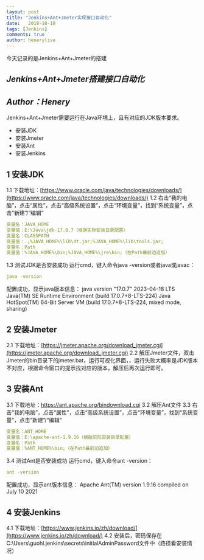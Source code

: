```yaml
---
layout: post
title: "Jenkins+Ant+Jmeter实现接口自动化"
date:   2018-10-10
tags: [Jenkins]
comments: true
author: henerylive
---
```


今天记录的是Jenkins+Ant+Jmeter的搭建

<!-- more -->

## _Jenkins+Ant+Jmeter搭建接口自动化_
## _Author：Henery_

Jenkins+Ant+Jmeter需要运行在Java环境上，且有对应的JDK版本要求。

- 安装JDK
- 安装Jmeter
- 安装Ant
- 安装Jenkins

## 1 安装JDK
1.1 下载地址：[https://www.oracle.com/java/technologies/downloads/](https://www.oracle.com/java/technologies/downloads/)
1.2 右击“我的电脑”，点击“属性”，点击“高级系统设置”，点击“环境变量”，找到“系统变量”，点击“新建”/“编辑”
```yml
变量名：JAVA_HOME
变量值：E:\Java\jdk-17.0.7（根据实际安装目录配置）
变量名：CLASSPATH
变量值：.;%JAVA_HOME%\lib\dt.jar;%JAVA_HOME%\lib\tools.jar; 
变量名：Path
变量值：%JAVA_HOME%\bin;%JAVA_HOME%\jre\bin;（在Path最前边追加）
```
1.3 测试JDK是否安装成功
运行cmd，键入命令java -version或者java或javac：
```yml
java -version
```
配置成功，显示java版本信息：
java version "17.0.7" 2023-04-18 LTS
Java(TM) SE Runtime Environment (build 17.0.7+8-LTS-224)
Java HotSpot(TM) 64-Bit Server VM (build 17.0.7+8-LTS-224, mixed mode, sharing)

## 2 安装Jmeter
2.1 下载地址：[https://jmeter.apache.org/download_jmeter.cgi](https://jmeter.apache.org/download_jmeter.cgi)
2.2 解压Jmeter文件，双击Jmeter的bin目录下的jmeter.bat，运行可视化界面，，运行失败大概率是JDK版本不对应，根据命令窗口的提示找对应的版本，解压后再次运行即可。

## 3 安装Ant
3.1 下载地址：https://ant.apache.org/bindownload.cgi
3.2 解压Ant文件
3.3 右击“我的电脑”，点击“属性”，点击“高级系统设置”，点击“环境变量”，找到“系统变量”，点击“新建”/“编辑”
```yml
变量名：ANT_HOME
变量值：E:\apache-ant-1.9.16（根据实际安装目录配置）
变量名：Path
变量值：%ANT_HOME%\bin;（在Path最前边追加）
```
3.4 测试Ant是否安装成功
运行cmd，键入命令ant -version：
```yml
ant -version
```
配置成功，显示ant版本信息：
Apache Ant(TM) version 1.9.16 compiled on July 10 2021

## 4 安装Jenkins
4.1 下载地址：[https://www.jenkins.io/zh/download/](https://www.jenkins.io/zh/download/)
4.2 安装后，密码保存在C:\Users\guohl\.jenkins\secrets\initialAdminPassword文件中（路径看安装情况）
